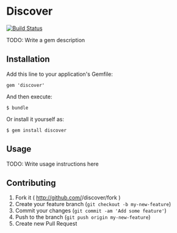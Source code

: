 # Discover

[![Build Status](https://travis-ci.org/flynn/discoverd-ruby.png?branch=master)](https://travis-ci.org/flynn/discoverd-ruby)

TODO: Write a gem description

## Installation

Add this line to your application's Gemfile:

    gem 'discover'

And then execute:

    $ bundle

Or install it yourself as:

    $ gem install discover

## Usage

TODO: Write usage instructions here

## Contributing

1. Fork it ( http://github.com/<my-github-username>/discover/fork )
2. Create your feature branch (`git checkout -b my-new-feature`)
3. Commit your changes (`git commit -am 'Add some feature'`)
4. Push to the branch (`git push origin my-new-feature`)
5. Create new Pull Request
